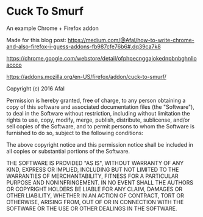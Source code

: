 # Cuck To Smurf

An example Chrome + Firefox addon

Made for this blog post: https://medium.com/@Afal/how-to-write-chrome-and-also-firefox-i-guess-addons-fb987cfe76b6#.dq39ca7k8

https://chrome.google.com/webstore/detail/ofphpecnggajokednpbnbghnlloaccco

https://addons.mozilla.org/en-US/firefox/addon/cuck-to-smurf/

Copyright (c) 2016 Afal

Permission is hereby granted, free of charge, to any person obtaining a copy of this software and associated documentation files (the "Software"), to deal in the Software without restriction, including without limitation the rights to use, copy, modify, merge, publish, distribute, sublicense, and/or sell copies of the Software, and to permit persons to whom the Software is furnished to do so, subject to the following conditions:

The above copyright notice and this permission notice shall be included in all copies or substantial portions of the Software.

THE SOFTWARE IS PROVIDED "AS IS", WITHOUT WARRANTY OF ANY KIND, EXPRESS OR IMPLIED, INCLUDING BUT NOT LIMITED TO THE WARRANTIES OF MERCHANTABILITY, FITNESS FOR A PARTICULAR PURPOSE AND NONINFRINGEMENT. IN NO EVENT SHALL THE AUTHORS OR COPYRIGHT HOLDERS BE LIABLE FOR ANY CLAIM, DAMAGES OR OTHER LIABILITY, WHETHER IN AN ACTION OF CONTRACT, TORT OR OTHERWISE, ARISING FROM, OUT OF OR IN CONNECTION WITH THE SOFTWARE OR THE USE OR OTHER DEALINGS IN THE SOFTWARE.
